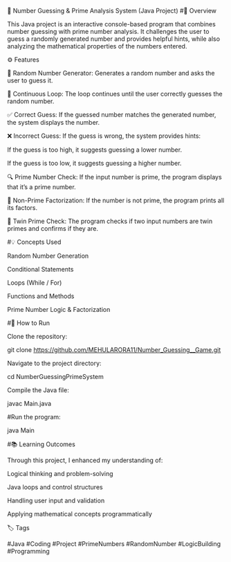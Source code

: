 🎯 Number Guessing & Prime Analysis System (Java Project)
#🧠 Overview

This Java project is an interactive console-based program that combines number guessing with prime number analysis. It challenges the user to guess a randomly generated number and provides helpful hints, while also analyzing the mathematical properties of the numbers entered.

⚙️ Features

🔢 Random Number Generator: Generates a random number and asks the user to guess it.

🔁 Continuous Loop: The loop continues until the user correctly guesses the random number.

✅ Correct Guess: If the guessed number matches the generated number, the system displays the number.

❌ Incorrect Guess: If the guess is wrong, the system provides hints:

If the guess is too high, it suggests guessing a lower number.

If the guess is too low, it suggests guessing a higher number.

🔍 Prime Number Check: If the input number is prime, the program displays that it’s a prime number.

🧮 Non-Prime Factorization: If the number is not prime, the program prints all its factors.

👯 Twin Prime Check: The program checks if two input numbers are twin primes and confirms if they are.

#💡 Concepts Used

Random Number Generation

Conditional Statements

Loops (While / For)

Functions and Methods

Prime Number Logic & Factorization

#🚀 How to Run

Clone the repository:

git clone https://github.com/MEHULARORA11/Number_Guessing__Game.git

Navigate to the project directory:

cd NumberGuessingPrimeSystem

Compile the Java file:

javac Main.java

#Run the program:

java Main

#📚 Learning Outcomes

Through this project, I enhanced my understanding of:

Logical thinking and problem-solving

Java loops and control structures

Handling user input and validation

Applying mathematical concepts programmatically

🏷️ Tags

#Java #Coding #Project #PrimeNumbers #RandomNumber #LogicBuilding #Programming